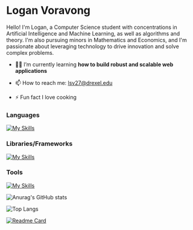 ﻿# Logan Voravong

Hello! I'm Logan, a Computer Science student with concentrations in Artificial Intelligence and Machine Learning, as well as algorithms and theory. I'm also pursuing minors in Mathematics and Economics, and I'm passionate about leveraging technology to drive innovation and solve complex problems.

* 👨‍💻 I’m currently learning **how to build robust and scalable web applications**

* 📫 How to reach me: lsv27@drexel.edu

* ⚡ Fun fact I love cooking


### Languages

[![My Skills](https://skillicons.dev/icons?i=html,css,js,nodejs,python,java)](https://skillicons.dev)

### Libraries/Frameworks

[![My Skills](https://skillicons.dev/icons?i=react,express,spring,flask,sklearn)](https://skillicons.dev)

### Tools

[![My Skills](https://skillicons.dev/icons?i=mongodb,postgresql)](https://skillicons.dev)


![Anurag's GitHub stats](https://github-readme-stats.vercel.app/api?username=verlias&show_icons=true&theme=radical )

![Top Langs](https://github-readme-stats.vercel.app/api/top-langs/?username=verlias&layout=compact&theme=radical )


[![Readme Card](https://github-readme-stats.vercel.app/api/pin/?username=verlias&repo=github-readme-stats)](https://github.com/verlias/github-readme-stats)

